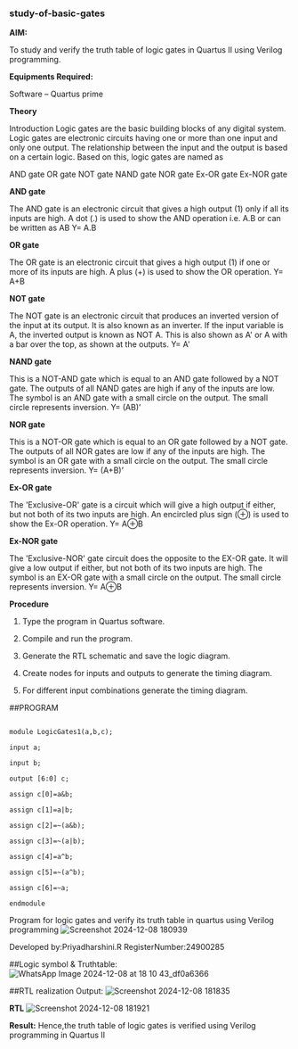 ### study-of-basic-gates

**AIM:** 

To study and verify the truth table of logic gates in Quartus II using Verilog programming.

**Equipments Required:**

Software – Quartus prime 

**Theory**

Introduction Logic gates are the basic building blocks of any digital system. Logic gates are electronic circuits having one or more than one input and only one output. The relationship between the input and the output is based on a certain logic. Based on this, logic gates are named as

AND gate OR gate NOT gate NAND gate NOR gate Ex-OR gate Ex-NOR gate

**AND gate**

The AND gate is an electronic circuit that gives a high output (1) only if all its inputs are high. A dot (.) is used to show the AND operation i.e. A.B or can be written as AB
Y= A.B

**OR gate** 

The OR gate is an electronic circuit that gives a high output (1) if one or more of its inputs are high. A plus (+) is used to show the OR operation.
Y= A+B

**NOT gate**

The NOT gate is an electronic circuit that produces an inverted version of the input at its output. It is also known as an inverter. If the input variable is A, the inverted output is known as NOT A. This is also shown as A' or A with a bar over the top, as shown at the outputs.
Y= A'

**NAND gate**

This is a NOT-AND gate which is equal to an AND gate followed by a NOT gate. The outputs of all NAND gates are high if any of the inputs are low. The symbol is an AND gate with a small circle on the output. The small circle represents inversion.
Y= (AB)’

**NOR gate**

This is a NOT-OR gate which is equal to an OR gate followed by a NOT gate. The outputs of all NOR gates are low if any of the inputs are high. The symbol is an OR gate with a small circle on the output. The small circle represents inversion.
Y= (A+B)’

**Ex-OR gate**

The 'Exclusive-OR' gate is a circuit which will give a high output if either, but not both of its two inputs are high. An encircled plus sign (⊕) is used to show the Ex-OR operation.
Y= A⊕B

**Ex-NOR gate**

The 'Exclusive-NOR' gate circuit does the opposite to the EX-OR gate. It will give a low output if either, but not both of its two inputs are high. The symbol is an EX-OR gate with a small circle on the output. The small circle represents inversion.
Y= A⊕B

**Procedure** 

1.	Type the program in Quartus software.

2.	Compile and run the program.

3.	Generate the RTL schematic and save the logic diagram.

4.	Create nodes for inputs and outputs to generate the timing diagram.

5.	For different input combinations generate the timing diagram.


##PROGRAM
```

module LogicGates1(a,b,c);

input a;

input b;

output [6:0] c;

assign c[0]=a&b;

assign c[1]=a|b;

assign c[2]=~(a&b);

assign c[3]=~(a|b);

assign c[4]=a^b;

assign c[5]=~(a^b);

assign c[6]=~a;

endmodule
```


Program for logic gates and verify its truth table in quartus using Verilog programming
![Screenshot 2024-12-08 180939](https://github.com/user-attachments/assets/2e92096d-4a90-4b19-a176-28afd9199348)

 Developed by:Priyadharshini.R
 RegisterNumber:24900285
 
##Logic symbol & Truthtable:
![WhatsApp Image 2024-12-08 at 18 10 43_df0a6366](https://github.com/user-attachments/assets/729f72ad-01d1-40f5-8281-53432207417f)


##RTL realization Output:
![Screenshot 2024-12-08 181835](https://github.com/user-attachments/assets/0214f228-5f74-4607-8c70-e86e7876d018)


**RTL**
![Screenshot 2024-12-08 181921](https://github.com/user-attachments/assets/136dd9cc-0d3e-4495-80a9-ad2356b90021)


**Result:**
Hence,the truth table of logic gates is verified using Verilog programming in Quartus II


